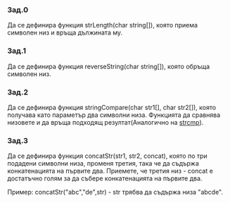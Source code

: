 ### Зад.0
Да се дефинира функция strLength(char string[]), която приема символен низ и връща дължината му.
### Зад.1
Да се дефинира функция reverseString(char string[]), която обръща символен низ.
### Зад.2
Да се дефинира функция stringCompare(char str1[], char str2[]), която получава като параметър два символни низа. Функцията да сравнява низовете и да връща подходящ резултат(Аналогично на [strcmp](http://www.cplusplus.com/reference/cstring/strcmp/)).
### Зад.3
Да се дефинира функция concatStr(str1, str2, concat), която по три подадени символни низа, променя третия, така че да съдържа конкатенацията на първите два. Приемете, че третия низ - concat е достатъчно голям за да събере конкатенацията на първите два.

Пример: concatStr("abc","de",str) - str трябва да съдържа низа "abcde".